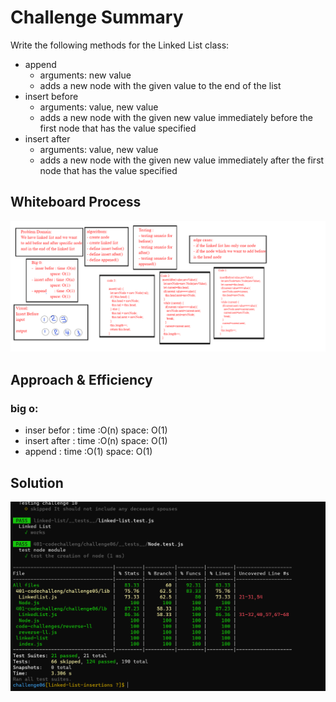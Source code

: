 # Challenge Summary
<!-- Description of the challenge -->
Write the following methods for the Linked List class:

- append
  - arguments: new value
  - adds a new node with the given value to the end of the list
- insert before
  - arguments: value, new value
  - adds a new node with the given new value immediately before the first node that has the value specified
- insert after
  - arguments: value, new value
  - adds a new node with the given new value immediately after the first node that has the value specified
## Whiteboard Process
<!-- Embedded whiteboard image -->
![WhiteBoard](./challenge06.jpg)

## Approach & Efficiency
<!-- What approach did you take? Why? What is the Big O space/time for this approach? -->
 ### big o:
-  inser befor : time :O(n)
                 space: O(1)
- insert after : time :O(n)
                 space: O(1)
- append       : time :O(1)
                 space: O(1)

                
## Solution
<!-- Show how to run your code, and examples of it in action -->
![run](./challenge06.PNG)